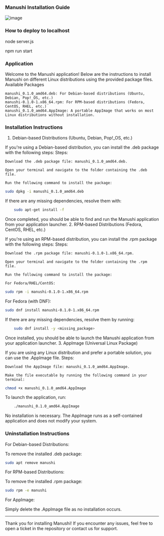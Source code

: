 ### Manushi Installation Guide
![image](https://github.com/user-attachments/assets/f977d218-6a8c-4c2f-924f-45f938716f2f)


### How to deploy to localhost
node server.js

npm run start

### Application
Welcome to the Manushi application! Below are the instructions to install Manushi on different Linux distributions using the provided package files.
Available Packages

    manushi_0.1.0_amd64.deb: For Debian-based distributions (Ubuntu, Debian, Pop!_OS, etc.)
    manushi-0.1.0-1.x86_64.rpm: For RPM-based distributions (Fedora, CentOS, RHEL, etc.)
    manushi_0.1.0_amd64.AppImage: A portable AppImage that works on most Linux distributions without installation.

### Installation Instructions
1. Debian-based Distributions (Ubuntu, Debian, Pop!_OS, etc.)

If you're using a Debian-based distribution, you can install the .deb package with the following steps:
Steps:

    Download the .deb package file: manushi_0.1.0_amd64.deb.

    Open your terminal and navigate to the folder containing the .deb file.

    Run the following command to install the package:

```bash
sudo dpkg -i manushi_0.1.0_amd64.deb
```

If there are any missing dependencies, resolve them with:

```bash
    sudo apt-get install -f
```

Once completed, you should be able to find and run the Manushi application from your application launcher.
2. RPM-based Distributions (Fedora, CentOS, RHEL, etc.)

If you're using an RPM-based distribution, you can install the .rpm package with the following steps:
Steps:

    Download the .rpm package file: manushi-0.1.0-1.x86_64.rpm.

    Open your terminal and navigate to the folder containing the .rpm file.

    Run the following command to install the package:

    For Fedora/RHEL/CentOS:

```bash
sudo rpm -i manushi-0.1.0-1.x86_64.rpm
```

For Fedora (with DNF):

```bash
sudo dnf install manushi-0.1.0-1.x86_64.rpm
```

If there are any missing dependencies, resolve them by running:

```bash
    sudo dnf install -y <missing_package>
```

Once installed, you should be able to launch the Manushi application from your application launcher.
3. AppImage (Universal Linux Package)

If you are using any Linux distribution and prefer a portable solution, you can use the .AppImage file.
Steps:

    Download the AppImage file: manushi_0.1.0_amd64.AppImage.

    Make the file executable by running the following command in your terminal:

```bash
chmod +x manushi_0.1.0_amd64.AppImage
```
To launch the application, run:

```bash
    ./manushi_0.1.0_amd64.AppImage
```
No installation is necessary. The AppImage runs as a self-contained application and does not modify your system.

### Uninstallation Instructions
For Debian-based Distributions:

To remove the installed .deb package:

```bash
sudo apt remove manushi
```
For RPM-based Distributions:

To remove the installed .rpm package:

```bash
sudo rpm -e manushi
```
For AppImage:

Simply delete the .AppImage file as no installation occurs.

<hr />

Thank you for installing Manushi! If you encounter any issues, feel free to open a ticket in the repository or contact us for support.
